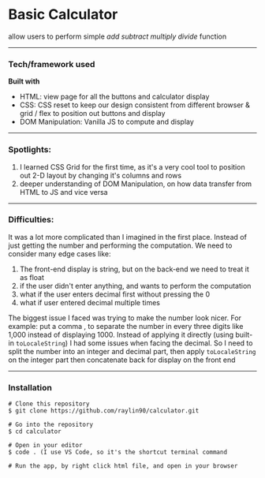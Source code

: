 # Basic Calculator 
allow users to perform simple _add subtract multiply divide_ function

------------------
### Tech/framework used
__Built with__
- HTML: view page for all the buttons and calculator display
- CSS: CSS reset to keep our design consistent from different browser & grid / flex to position out buttons and display
- DOM Manipulation: Vanilla JS to compute and display

------------------
### Spotlights:
1. I learned CSS Grid for the first time, as it's a very cool tool to position out 2-D layout by changing it's columns and rows
2. deeper understanding of DOM Manipulation, on how data transfer from HTML to JS and vice versa

------------------
### Difficulties:
It was a lot more complicated than I imagined in the first place. Instead of just getting the number and performing the computation. We need to consider many edge cases like: 
1. The front-end display is string, but on the back-end we need to treat it as float 
2. if the user didn't enter anything, and wants to perform the computation 
3. what if the user enters decimal first without pressing the 0 
4. what if user entered decimal multiple times

The biggest issue I faced was trying to make the number look nicer. For example: put a comma , to separate the number in every three digits like 1,000 instead of displaying 1000. Instead of applying it directly (using built-in `toLocaleString`) I had some issues when facing the decimal. So I need to split the number into an integer and decimal part, then apply `toLocaleString` on the integer part then concatenate back for display on the front end

------------------
### Installation
```
# Clone this repository
$ git clone https://github.com/raylin90/calculator.git

# Go into the repository
$ cd calculator

# Open in your editor
$ code . (I use VS Code, so it's the shortcut terminal command

# Run the app, by right click html file, and open in your browser
```
